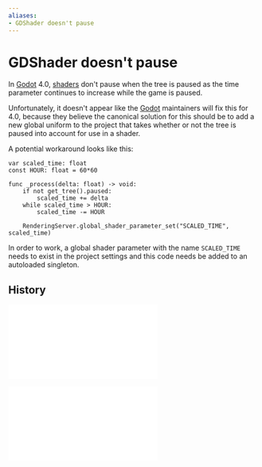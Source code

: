 ```yaml
---
aliases:
- GDShader doesn't pause
---
```


# GDShader doesn't pause

In [Godot](../notes/godot.md) 4.0, [shaders](godot-gdshader.md) don't pause when the tree is paused as the time parameter continues to increase while the game is paused.

Unfortunately, it doesn't appear like the [Godot](godot.md) maintainers will fix this for 4.0, because they believe the canonical solution for this should be to add a new global uniform to the project that takes whether or not the tree is paused into account for use in a shader. 

A potential workaround looks like this:

```gdscript
var scaled_time: float
const HOUR: float = 60*60

func _process(delta: float) -> void:
	if not get_tree().paused:
		scaled_time += delta
	while scaled_time > HOUR:
		scaled_time -= HOUR

	RenderingServer.global_shader_parameter_set("SCALED_TIME", scaled_time)
```

 In order to work, a global shader parameter with the name `SCALED_TIME` needs to exist in the project settings and this code needs be added to an autoloaded singleton.

## History

![20240328_1816](../entries/20240328_1816.md)

![20240530_054616](../entries/20240530_054616.md)